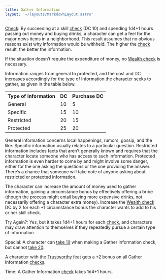 ```yaml
---
title: Gather Information
layout: '~/layouts/MarkdownLayout.astro'
---
```

[Check](/modern.d20.srd/skills/skill.basics): By succeeding at a
skill [check](/modern.d20.srd/skills/skill.basics) (DC 10) and
spending 1d4+1 hours passing out money and buying drinks, a character can get
a feel for the major news items in a neighborhood. This result assumes that no
obvious reasons exist why information would be withheld. The higher the
[check](/modern.d20.srd/skills/skill.basics) result, the better the
information.

If the situation doesn’t require the expenditure of money, no [Wealth check](/modern.d20.srd/wealth/wealth.check) is necessary.

Information ranges from general to protected, and the cost and DC increases
accordingly for the type of information the character seeks to gather, as
given in the table below.


<table> <tr><th> Type of Information</th><th> DC</th><th> Purchase DC </th></tr> <tr><td> General</td><td> 10</td><td> 5 </td></tr> <tr class="shaded"><td> Specific</td><td> 15</td><td> 10 </td></tr> <tr><td> Restricted</td><td> 20</td><td> 15 </td></tr> <tr class="shaded"><td> Protected</td><td> 25</td><td> 20 </td></tr> </table>



General information concerns local happenings, rumors, gossip, and the like.
Specific information usually relates to a particular question. Restricted
information includes facts that aren’t generally known and requires that the
character locate someone who has access to such information. Protected
information is even harder to come by and might involve some danger, either
for the one asking the questions or the one providing the answer. There’s a
chance that someone will take note of anyone asking about restricted or
protected information.

The character can increase the amount of money used to gather information,
gaining a circumstance bonus by effectively offering a bribe (though the
process might entail buying more expensive drinks, not necessarily offering a
character extra money). Increase the [Wealth check](/modern.d20.srd/wealth/wealth.check) DC by 2 for each +1 circumstance
bonus the character wants to add to his or her skill check.

Try Again?: Yes, but it takes 1d4+1 hours for each
[check](/modern.d20.srd/skills/skill.basics), and characters may
draw attention to themselves if they repeatedly pursue a certain type of
information.

Special: A character can [take 10](/modern.d20.srd/skills/skill.basics) when making a Gather
Information check, but cannot [take 20](/modern.d20.srd/skills/skill.basics).

A character with the [Trustworthy](/modern.d20.srd/feats/trustworthy) feat
gets a +2 bonus on all Gather Information
[checks](/modern.d20.srd/skills/skill.basics).

Time: A Gather Information
[check](/modern.d20.srd/skills/skill.basics) takes 1d4+1 hours.

